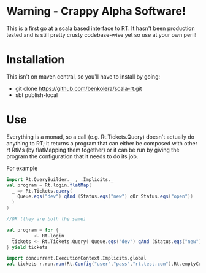 Warning - Crappy Alpha Software!
================================

This is a first go at a scala based interface to RT. It hasn't been production
tested and is still pretty crusty codebase-wise yet so use at your own peril! 

Installation
============
This isn't on maven central, so you'll have to install by going:

* git clone https://github.com/benkolera/scala-rt.git
* sbt publish-local

Use
===
Everything is a monad, so a call (e.g. Rt.Tickets.Query) doesn't actually do
anything to RT; it returns a program that can either be composed with other
rt RtMs (by flatMapping them together) or it can be run by giving the program
the configuration that it needs to do its job.

For example

```scala
import Rt.QueryBuilder._ , .Implicits._
val program = Rt.login.flatMap(
  _ => Rt.Tickets.query(
    Queue.eqs("dev") qAnd (Status.eqs("new") qOr Status.eqs("open"))
  )
)

//OR (they are both the same)

val program = for {
  _       <- Rt.login
  tickets <- Rt.Tickets.Query( Queue.eqs("dev") qAnd (Status.eqs("new") qOr Status.eqs("open")) )
} yield tickets

import concurrent.ExecutionContext.Implicits.global
val tickets r.run.run(Rt.Config("user","pass","rt.test.com"),Rt.emptyCookieJar)
```


